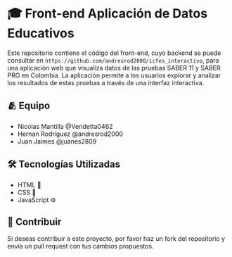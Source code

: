 # 🎓 Front-end Aplicación de Datos Educativos

Este repositorio contiene el código del front-end, cuyo backend se puede consultar en `https://github.com/andresrod2000/icfes_interactivo`, para una aplicación web que visualiza datos de las pruebas SABER 11 y SABER PRO en Colombia. La aplicación permite a los usuarios explorar y analizar los resultados de estas pruebas a través de una interfaz interactiva.

## 🫂 Equipo
- Nicolas Mantilla @Vendetta0462
- Hernan Rodriguez @andresrod2000
- Juan Jaimes @juanes2809

## 🛠️ Tecnologías Utilizadas

- HTML 📄
- CSS 🎨
- JavaScript ⚙️

## 🤝 Contribuir

Si deseas contribuir a este proyecto, por favor haz un fork del repositorio y envía un pull request con tus cambios propuestos.